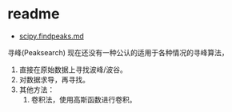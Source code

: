 # readme



* [scipy.findpeaks.md](./[scipy.findpeaks.md)

寻峰(Peaksearch)
现在还没有一种公认的适用于各种情况的寻峰算法，



1. 直接在原始数据上寻找波峰/波谷。
2. 对数据求导，再寻找。
3. 其他方法：
   1. 卷积法，使用高斯函数进行卷积。



